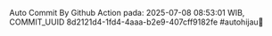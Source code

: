 Auto Commit By Github Action pada: 2025-07-08 08:53:01 WIB, COMMIT_UUID 8d2121d4-1fd4-4aaa-b2e9-407cff9182fe #autohijau🗿
